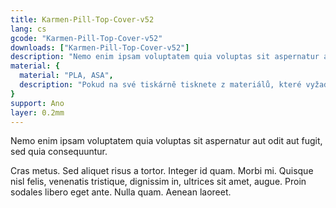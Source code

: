 ```yaml
---
title: Karmen-Pill-Top-Cover-v52
lang: cs
gcode: "Karmen-Pill-Top-Cover-v52"
downloads: ["Karmen-Pill-Top-Cover-v52"]
description: "Nemo enim ipsam voluptatem quia voluptas sit aspernatur aut odit aut fugit, sed quia consequuntur"
material: {
  material: "PLA, ASA",
  description: "Pokud na své tiskárně tisknete z materiálů, které vyžadují větší vyhřátí podložky, doporučujeme použít ASA, aby nedošlo k deformaci držáku."
}
support: Ano
layer: 0.2mm
---
```


Nemo enim ipsam voluptatem quia voluptas sit aspernatur aut odit aut fugit, sed quia consequuntur.

Cras metus. Sed aliquet risus a tortor. Integer id quam. Morbi mi. Quisque nisl felis, venenatis tristique, dignissim in, ultrices sit amet, augue. Proin sodales libero eget ante. Nulla quam. Aenean laoreet.
